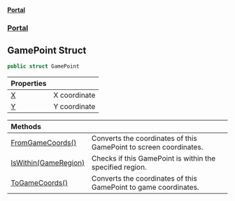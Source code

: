 #### [Portal](index.md 'index')
### [Portal](Portal.md 'Portal')

## GamePoint Struct

```csharp
public struct GamePoint
```

| Properties | |
| :--- | :--- |
| [X](GamePoint.X.md 'Portal.GamePoint.X') | X coordinate |
| [Y](GamePoint.Y.md 'Portal.GamePoint.Y') | Y coordinate |

| Methods | |
| :--- | :--- |
| [FromGameCoords()](GamePoint.FromGameCoords().md 'Portal.GamePoint.FromGameCoords()') | Converts the coordinates of this GamePoint to screen coordinates. |
| [IsWithin(GameRegion)](GamePoint.IsWithin(GameRegion).md 'Portal.GamePoint.IsWithin(Portal.GameRegion)') | Checks if this GamePoint is within the specified region. |
| [ToGameCoords()](GamePoint.ToGameCoords().md 'Portal.GamePoint.ToGameCoords()') | Converts the coordinates of this GamePoint to game coordinates. |
